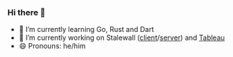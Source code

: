 ### Hi there 👋

- 🌱 I’m currently learning Go, Rust and Dart
- 🔭 I’m currently working on Stalewall ([client](https://github.com/spacefall/stalewall-client)/[server](https://github.com/spacefall/stalewall-api)) and [Tableau](https://github.com/spacefall/tableau)
- 😄 Pronouns: he/him

<!--
**spacefall/spacefall** is a ✨ _special_ ✨ repository because its `README.md` (this file) appears on your GitHub profile.

Here are some ideas to get you started:

- 🔭 I’m currently working on ...
- 🌱 I’m currently learning ...
- 👯 I’m looking to collaborate on ...
- 🤔 I’m looking for help with ...
- 💬 Ask me about ...
- 📫 How to reach me: ...
- 😄 Pronouns: ...
- ⚡ Fun fact: ...
-->
